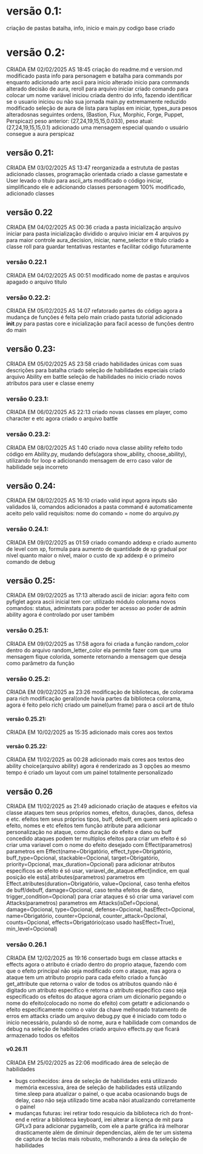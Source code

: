 # versão 0.1:
criação de pastas batalha, info, inicio e main.py
codigo base criado
# versão 0.2:
CRIADA EM 02/02/2025 AS 18:45
criação do readme.md e version.md
modificado pasta info para personagem e batalha para commands por enquanto
adicionado arte ascii para inicio
alterado inicio para commands
alterado decisão de aura, reroll para arquivo iniciar
criado comando para colocar um nome
variável iniciou criada dentro do info, fazendo identificar se o usuario iniciou ou não sua jornada
main.py extremamente reduzido
modificado seleção de aura de lista para tuplas em iniciar, types_aura
pesos alteradosnas seguintes ordens, (Bastion, Flux, Morphic, Forge, Puppet, Perspicaz)
peso anterior: (27,24,19,15,15,0.033), peso atual: (27,24,19,15,15,0.1)
adicionado uma mensagem especial quando o usuário consegue a aura perspicaz
## versão 0.21:
CRIADA EM 03/02/2025 AS 13:47
reorganizada a estrututa de pastas
adicionado classes, programação orientada
criado a classe gamestate e User
levado o título para ascii_arts
modificado o código iniciar, simplificando ele e adicionando classes
personagem 100% modificado, adicionado classes
## versão 0.22
CRIADA EM 04/02/2025 AS 00:36
criada a pasta inicialização
arquivo iniciar para pasta inicialização
dividido o arquivo iniciar em 4 arquivos py para maior controle
aura_decision, iniciar, name_selector e titulo
criado a classe roll para guardar tentativas restantes e facilitar código futuramente
### versão 0.22.1
CRIADA EM 04/02/2025 AS 00:51
modificado nome de pastas e arquivos
apagado o arquivo titulo
### versão 0.22.2:
CRIADA EM 05/02/2025 AS 14:07
refatorado partes do código
agora a mudança de funções é feita pelo main
criado pasta tutorial
adicionado __init__.py para pastas core e inicialização para facil acesso de funções dentro do main
## versão 0.23:
CRIADA EM 05/02/2025 AS 23:58
criado habilidades únicas com suas descrições para batalha
criado seleção de habilidades especiais
criado arquivo Ability em battle
seleção de habilidades no inicio
criado novos atributos para user e classe enemy
### versão 0.23.1:
CRIADA EM 06/02/2025 AS 22:13
criado novas classes em player, como character e etc
agora criado o arquivo battle
### versão 0.23.2:
CRIADA EM 08/02/2025 AS 1:40
criado nova classe ability
refeito todo código em Ability.py, mudando defs(agora show_ability, choose_ability), utilizando for loop e adicionando mensagem de erro caso valor de habilidade seja incorreto
## versão 0.24:
CRIADA EM 08/02/2025 AS 16:10
criado valid input
agora inputs são validados lá, comandos adicionados a pasta command é automaticamente aceito pelo valid
requisitos: nome do comando = nome do arquivo.py
### versão 0.24.1:
CRIADA EM 09/02/2025 as 01:59
criado comando addexp e criado aumento de level com xp, formula para aumento de quantidade de xp gradual por nível
quanto maior o nível, maior o custo de xp
addexp é o primeiro comando de debug
## versão 0.25:
CRIADA EM 09/02/2025 as 17:13
alterado ascii de iniciar: agora feito com pyfiglet
agora ascii inicial tem cor: utilizado módulo colorama
novos comandos: status, adminstats para poder ter acesso ao poder de admin
ability agora é controlado por user também
### versão 0.25.1:
CRIADA EM 09/02/2025 as 17:58
agora foi criada a função random_color dentro do arquivo random_letter_color
ela permite fazer com que uma mensagem fique colorida, somente retornando a mensagem que deseja como parâmetro da função
### versão 0.25.2:
CRIADA EM 09/02/2025 as 23:26
modificação de bibliotecas, de colorama para rich
modificação geral(onde havia partes da biblioteca colorama, agora é feito pelo rich)
criado um painel(um frame) para o ascii art de título
#### versão 0.25.21:
CRIADA EM 10/02/2025 as 15:35
adicionado mais cores aos textos
#### versão 0.25.22:
CRIADA EM 11/02/2025 as 00:28
adicionado mais cores aos textos deo ability choice(arquivo ability)
agora é renderizado as 3 opções ao mesmo tempo
é criado um layout com um painel totalmente personalizado
## versão 0.26 
CRIADA EM 11/02/2025 as 21:49
adicionado criação de ataques e efeitos via classe
ataques tem seus próprios nomes, efeitos, durações, danos, defesa e etc.
efeitos tem seus próprios tipos, buff, debuff, em quem será aplicado o efeito, nomes e etc
efeitos tem função atribute para adicionar personalização no ataque, como duração do efeito e dano ou buff concedido
ataques podem ter multiplos efeitos
para criar um efeito é só criar uma variavel com o nome do efeito desejado com Effect(parametros)
parametros em Effect(name=Obrigatório, effect_type=Obrigatório, buff_type=Opcional, stackable=Opcional, target=Obrigatório, priority=Opcional, max_duration=Opcional)
para adicionar atributos específicos ao efeito é só usar, variavel_de_ataque.effect[indice, em qual posição ele está].atributes(parametros)
parametros em Effect.atributes(duration=Obrigatório, value=Opcional, caso tenha efeitos de buff/debuff, damage=Opcional, caso tenha efeitos de dano, trigger_condition=Opcional)
para criar ataques é só criar uma variavel com Attacks(parametros)
parametros em Attacks(isDef=Opcional, damage=Opcional, type=Opcional, defense=Opcional, hasEffect=Opcional, name=Obrigatório, counter=Opcional, counter_attack=Opcional, counts=Opcional, effects=Obrigatório(caso usado hasEffect=True), min_level=Opcional)
### versão 0.26.1
CRIADA EM 12/02/2025 as 19:16
consertado bugs em classe attacks e effects
agora o atributo é criado dentro do proprio ataque, fazendo com que o efeito principal não seja modificado com o ataque, mas agora o ataque tem um atributo proprio para cada efeito
criado a função get_attribute que retorna o valor de todos os atributos quando não é digitado um atributo específico e retorna o atributo específico caso seja especificado
os efeitos do ataque agora criam um dicionario pegando o nome do efeito(colocado no nome do efeito) com getattr e adicionando o efeito especificamente como o valor da chave
melhorado tratamento de erros em attacks
criado um arquivo debug.py que é iniciado com todo o inicio necessário, pulando sõ de nome, aura e habilidade com comandos de debug na seleção de habilidades
criado arquivo effects.py que ficará armazenado todos os efeitos
#### v0.26.11
CRIADA EM 25/02/2025 as 22:06
modificado área de seleção de habilidades
* bugs conhecidos:
área de seleção de habilidades está utilizando memória excessiva, área de seleção de habilidades está utilizando time.sleep para atualizar o painel, o que acaba ocasionando bugs de delay, caso não seja utilizado time acaba nãoi atualizando corretamente o painel
* mudanças futuras:
irei retirar todo resquicio da biblioteca rich do front-end e retirar a biblioteca keyboard, irei alterar a licença de mit para GPLv3 para adicionar pygamelib, com ele a parte gráfica irá melhorar drasticamente além de diminuir dependencias, além de ter um sistema de captura de teclas mais robusto, melhorando a área da seleção de habilidades